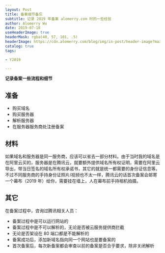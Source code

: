 ```yaml
---
layout: Post
title: 备案细节备忘
subtitle: 记录 2019 年备案 alomerry.com 时的一些经验
author: Alomerry Wu
date: 2019-07-18
useHeaderImage: true
headerMask: rgba(40, 57, 101, .5)
headerImage: https://cdn.alomerry.com/blog/img/in-post/header-image?max=64
catalog: true
tags:

- Y2019

---
```


<!-- Description. -->

<!-- more -->

**记录备案一些流程和细节**

## 准备

- 购买域名
- 购买服务器
- 解析服务器
- 在服务器服务商处注册备案

## 材料

如果域名和服务器是同一服务商，应该可以省去一部分材料。由于当时我的域名是在阿里云买的，服务器是在腾讯云，就要额外提供域名所有权证明，需要在阿里云导出，带当日签名的域名所有权承诺书，其它的就是统一都需要的身份证信息等。不过不同服务商的手持身份证照片/视频也不太一样，腾讯云的话首次备案会邮寄一个幕布（2019 年）给你，需要挂在墙上，人在幕布前手持相机拍摄。

## 其它

在备案过程中，咨询过腾讯相关人员：

- 备案过程中是可以运行网站的
- 备案过程中是不可以解析的，无论是否被云服务提供商拦截
- 无论是否架设在 80 端口都是不能解析的
- 备案成功后，添加新域名指向同一个网站也是要备案的
- 首次备案后，每次新备案都会审查以前的备案是否合乎要求，除非关闭解析
